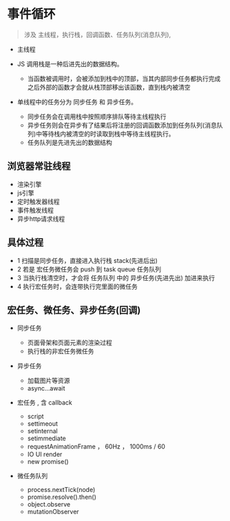 # 事件循环

> 涉及 主线程，执行栈，回调函数、任务队列(消息队列),

+ 主线程
+ JS 调用栈是一种后进先出的数据结构。
   + 当函数被调用时，会被添加到栈中的顶部，当其内部同步任务都执行完成之后外部的函数才会就从栈顶部移出该函数，直到栈内被清空

+ 单线程中的任务分为 同步任务 和 异步任务。
   + 同步任务会在调用栈中按照顺序排队等待主线程执行
   + 异步任务则会在异步有了结果后将注册的回调函数添加到任务队列(消息队列)中等待栈内被清空的时读取到栈中等待主线程执行。
   + 任务队列是先进先出的数据结构


## 浏览器常驻线程

+ 渲染引擎
+ js引擎
+ 定时触发器线程
+ 事件触发线程
+ 异步http请求线程

## 具体过程

+ 1 扫描是同步任务，直接进入执行栈 stack(先进后出) 
+ 2 若是 宏任务微任务会 push 到 task queue 任务队列
+ 3 当执行栈清空时，才会将 任务队列 中的 异步任务(先进先出)  加进来执行
+ 4 执行宏任务时，会连带执行完里面的微任务



## 宏任务、微任务、异步任务(回调)

+ 同步任务
    + 页面骨架和页面元素的渲染过程
    + 执行栈的非宏任务微任务

+ 异步任务 
    + 加载图片等资源
    + async...await

+ 宏任务 , 含 callback

   + script
   + settimeout
   + setinternal 
   + setimmediate 
   + requestAnimationFrame ， 60Hz ， 1000ms / 60 
   + IO UI render
   + new promise()

+ 微任务队列
   + process.nextTick(node)
   + promise.resolve().then() 
   + object.observe
   + mutationObserver

 
